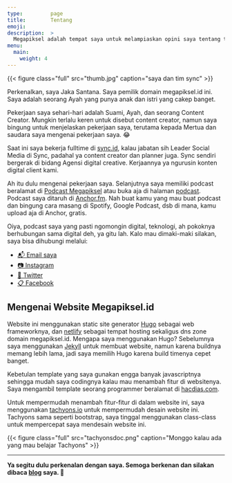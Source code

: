 ```yaml
---
type:         page
title:        Tentang
emoji:        
description:  >
  Megapiksel adalah tempat saya untuk melampiaskan opini saya tentang teknologi ke dunia maya.
menu:
  main:
    weight: 4
---
```


{{< figure
  class="full"
  src="thumb.jpg"
  caption="saya dan tim sync" >}}

Perkenalkan, saya Jaka Santana. Saya pemilik domain megapiksel.id ini. Saya adalah seorang Ayah yang punya anak dan istri yang cakep banget. 

Pekerjaan saya sehari-hari adalah Suami, Ayah, dan seorang Content Creator. Mungkin terlalu keren untuk disebut content creator, namun saya bingung untuk menjelaskan pekerjaan saya, terutama kepada Mertua dan saudara saya mengenai pekerjaan saya. 😂

Saat ini saya bekerja fulltime di [sync.id][1], kalau jabatan sih Leader Social Media di Sync, padahal ya content creator dan planner juga. Sync sendiri bergerak di bidang Agensi digital creative. Kerjaannya ya ngurusin konten digital client kami. 

Ah itu dulu mengenai pekerjaan saya. Selanjutnya saya memiliki podcast beralamat di [Podcast Megapiksel][2] atau buka aja di halaman [podcast][3]. Podcast saya ditaruh di [Anchor.fm][4]. Nah buat kamu yang mau buat podcast dan bingung cara masang di Spotify, Google Podcast, dsb di mana, kamu upload aja di Anchor, gratis. 

Oiya, podcast saya yang pasti ngomongin digital, teknologi, ah pokoknya berhubungan sama digital deh, ya gitu lah. Kalo mau dimaki-maki silakan, saya bisa dihubungi melalui:

- [📬 Email saya][5]
- [📷 Instagram][6]
- [🧤 Twitter][7]
- [📋 Facebook][8]

## Mengenai Website Megapiksel.id

Website ini menggunakan static site generator [Hugo][10] sebagai web frameworknya, dan [netlify][11] sebagai tempat hosting sekaligus dns zone domain megapiksel.id. Mengapa saya menggunakan Hugo? Sebelumnya saya menggunakan [Jekyll][12] untuk membuat website, namun karena buildnya memang lebih lama, jadi saya memilih Hugo karena build timenya cepet banget. 

Kebetulan template yang saya gunakan engga banyak javascriptnya sehingga mudah saya codingnya kalau mau menambah fitur di websitenya. Saya mengambil template seorang programmer beralamat di [hacdias.com][13].

Untuk mempermudah menambah fitur-fitur di dalam website ini, saya menggunakan [tachyons.io][14] untuk mempermudah desain website ini. Tachyons sama seperti bootstrap, saya tinggal menggunakan class-class untuk mempercepat saya mendesain website ini. 

{{< figure
  class="full"
  src="tachyonsdoc.png" 
  caption="Monggo kalau ada yang mau belajar Tachyons" >}}

---

**Ya segitu dulu perkenalan dengan saya. Semoga berkenan dan silakan dibaca [blog][9] saya. 🙏**

[1]: https://sync.id/
[2]: https://anchor.fm/mgpksl/
[3]: /podcast/
[4]: https://anchor.fm/
[5]: mailto:jaka@megapiksel.id/
[6]: https://twitter.com/mgpksl/
[7]: https://www.instagram.com/mgpksl
[8]: https://facebook.com/mgpksl/
[9]: /blog/
[10]: https://gohugo.io/
[11]: https://www.netlify.com/
[12]: https://jekyllrb.com/
[13]: https://hacdias.com/
[14]: http://tachyons.io/